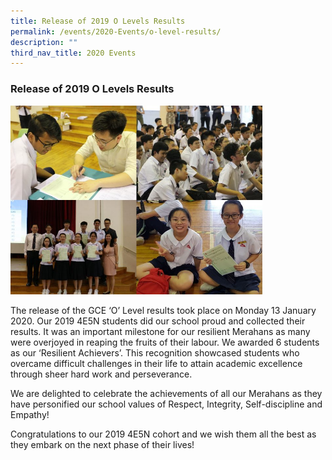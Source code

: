 ```yaml
---
title: Release of 2019 O Levels Results
permalink: /events/2020-Events/o-level-results/
description: ""
third_nav_title: 2020 Events
---
```

### Release of 2019 O Levels Results 

<img src="/images/olevels1.png" style="width:80%">

The release of the GCE ‘O’ Level results took place on Monday 13 January 2020. Our 2019 4E5N students did our school proud and collected their results. It was an important milestone for our resilient Merahans as many were overjoyed in reaping the fruits of their labour. We awarded 6 students as our ‘Resilient Achievers’. This recognition showcased students who overcame difficult challenges in their life to attain academic excellence through sheer hard work and perseverance.

We are delighted to celebrate the achievements of all our Merahans as they have personified our school values of Respect, Integrity, Self-discipline and Empathy!

Congratulations to our 2019 4E5N cohort and we wish them all the best as they embark on the next phase of their lives!